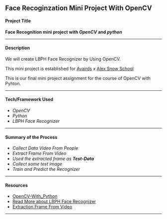 ## Face Recoginzation Mini Project With OpenCV

#### Project Title ####  
**Face Recognition mini project with _OpenCV_ and _python_**

---

#### Description ####  
We will create LBPH Face Recognizer by Using OpenCV.

This mini project is established for [Avairds](https://www.facebook.com/avairds/) _x_ [Alex Snow School](https://www.alexsnowschool.org/)

This is our final mini project assignment for the course of OpenCV with Pyhton.

---

#### Tech/Framework Used ####  
* _OpenCV_  
* _Python_
* _LBPH Face Recognizer_

---

#### Summary of the Process ####  
* _Collect Data Video From People_  
* _Extract Frame From Video_
* _Used the extracted frame as **Test-Data**_
* _Collect some test image_
* _Train and Predict the Recognizer_


---

#### Resources ####  
* [OpenCV-With_Python](https://www.alexsnowschool.org/courses/opencv-with-python) 
* [Read More about LBPH Face Recognizer](https://www.alexsnowschool.org/courses/opencv-with-python) 
* [Extraction Frame From Video](ttps://theailearner.com/2018/10/15/extracting-and-saving-video-frames-using-opencv-python/) 


---